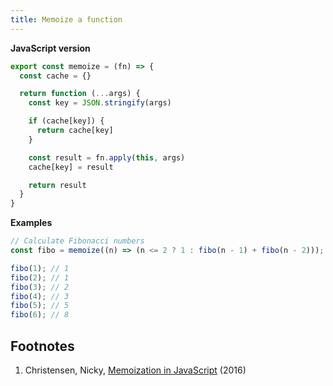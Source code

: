 ```yaml
---
title: Memoize a function
---
```


**JavaScript version**



```js
export const memoize = (fn) => {
  const cache = {}

  return function (...args) {
    const key = JSON.stringify(args)

    if (cache[key]) {
      return cache[key]
    }

    const result = fn.apply(this, args)
    cache[key] = result

    return result
  }
}
```

**Examples**

```js
// Calculate Fibonacci numbers
const fibo = memoize((n) => (n <= 2 ? 1 : fibo(n - 1) + fibo(n - 2)));

fibo(1); // 1
fibo(2); // 1
fibo(3); // 2
fibo(4); // 3
fibo(5); // 5
fibo(6); // 8
```

## Footnotes
1. Christensen, Nicky, [Memoization in JavaScript](https://nickychristensen.medium.com/memoization-in-javascript-53db416e0ee3) (2016)